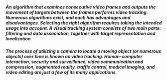 ##### An algorithm that examines consecutive video frames and outputs the movement of targets between the frames performs video tracking. Numerous algorithms exist, and each has advantages and disadvantages. Selecting the right algorithm requires taking the intended usage into account. A visual tracking system consists of two main parts: filtering and data association, together with target representation and localization.

##### The process of utilizing a camera to locate a moving object (or numerous objects) over time is known as video tracking. Human-computer interaction, security and surveillance, video communication and compression, augmented reality, traffic control, medical imaging, and video editing are just a few of its many applications.
